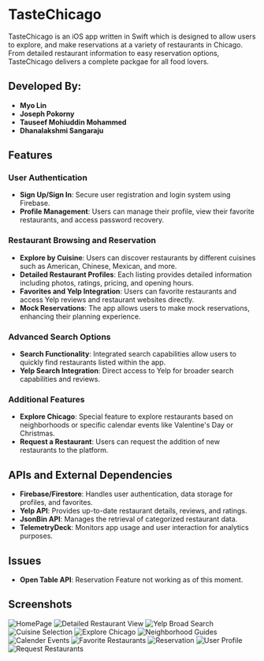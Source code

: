 # TasteChicago

TasteChicago is an iOS app written in Swift which is designed to allow users to explore, and make reservations at a variety of restaurants in Chicago. From detailed restaurant information to easy reservation options, TasteChicago delivers a complete packgae for all food lovers.

## Developed By:

- **Myo Lin**
- **Joseph Pokorny**
- **Tauseef Mohiuddin Mohammed**
- **Dhanalakshmi Sangaraju**

## Features

### User Authentication
- **Sign Up/Sign In**: Secure user registration and login system using Firebase.
- **Profile Management**: Users can manage their profile, view their favorite restaurants, and access password recovery.

### Restaurant Browsing and Reservation
- **Explore by Cuisine**: Users can discover restaurants by different cuisines such as American, Chinese, Mexican, and more.
- **Detailed Restaurant Profiles**: Each listing provides detailed information including photos, ratings, pricing, and opening hours.
- **Favorites and Yelp Integration**: Users can favorite restaurants and access Yelp reviews and restaurant websites directly.
- **Mock Reservations**: The app allows users to make mock reservations, enhancing their planning experience.

### Advanced Search Options
- **Search Functionality**: Integrated search capabilities allow users to quickly find restaurants listed within the app.
- **Yelp Search Integration**: Direct access to Yelp for broader search capabilities and reviews.

### Additional Features
- **Explore Chicago**: Special feature to explore restaurants based on neighborhoods or specific calendar events like Valentine's Day or Christmas.
- **Request a Restaurant**: Users can request the addition of new restaurants to the platform.

## APIs and External Dependencies

- **Firebase/Firestore**: Handles user authentication, data storage for profiles, and favorites.
- **Yelp API**: Provides up-to-date restaurant details, reviews, and ratings.
- **JsonBin API**: Manages the retrieval of categorized restaurant data.
- **TelemetryDeck**: Monitors app usage and user interaction for analytics purposes.

## Issues

- **Open Table API**: Reservation Feature not working as of this moment.

## Screenshots
![HomePage](https://github.com/SE491/SE491GroupProject/assets/35351464/97a4d280-5096-4521-a861-c71011ce95d8)
![Detailed Restaurant View](https://github.com/SE491/SE491GroupProject/assets/35351464/c7b16577-6d20-434d-85e2-261648b95e76)
![Yelp Broad Search](https://github.com/SE491/SE491GroupProject/assets/35351464/93881e46-094f-45f9-bb32-87fe93eec0a6)
![Cuisine Selection](https://github.com/SE491/SE491GroupProject/assets/35351464/51bc007f-2c99-45b0-9d27-10ad9820d6aa)
![Explore Chicago](https://github.com/SE491/SE491GroupProject/assets/35351464/0b1eefb0-8fed-479a-b739-6e5aab82d5fd)
![Neighborhood Guides](https://github.com/SE491/SE491GroupProject/assets/35351464/7b72aab8-b804-43fa-878c-23861baa14fa)
![Calender Events](https://github.com/SE491/SE491GroupProject/assets/35351464/dc3fd878-9f83-49ff-abf8-ea053f8a37c4)
![Favorite Restaurants](https://github.com/SE491/SE491GroupProject/assets/35351464/49e17163-768d-45c0-bb95-0b48f2ee0d12)
![Reservation](https://github.com/SE491/SE491GroupProject/assets/35351464/0f8379ed-07bf-4465-bacd-8f3fd610fbb7)
![User Profile](https://github.com/SE491/SE491GroupProject/assets/35351464/0edbb96f-5eee-4cda-b9d9-f152265c0d8a)
![Request Restaurants](https://github.com/SE491/SE491GroupProject/assets/35351464/662cb733-b474-43f2-9528-ac050e128a41)

